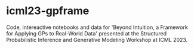 # icml23-gpframe
Code, intereactive notebooks and data for 'Beyond Intuition, a Framework for Applying GPs to Real-World Data' presented at the Structured Probabilistic Inference and Generative Modeling Workshop at ICML 2023. 
